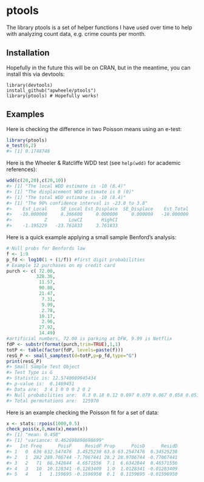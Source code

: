 
<!-- README.md is generated from README.Rmd. Please edit that file -->

# ptools

<!-- badges: start -->

<!-- badges: end -->

The library ptools is a set of helper functions I have used over time to
help with analyzing count data, e.g. crime counts per month.

## Installation

Hopefully in the future this will be on CRAN, but in the meantime, you
can install this via devtools:

    library(devtools)
    install_github("apwheele/ptools")
    library(ptools) # Hopefully works!

## Examples

Here is checking the difference in two Poisson means using an e-test:

``` r
library(ptools)
e_test(6,2)
#> [1] 0.1748748
```

Here is the Wheeler & Ratcliffe WDD test (see `help(wdd)` for academic
references):

``` r
wdd(c(20,20),c(20,10))
#> [1] "The local WDD estimate is -10 (8.4)"
#> [1] "The displacement WDD estimate is 0 (0)"
#> [1] "The total WDD estimate is -10 (8.4)"
#> [1] "The 90% confidence interval is -23.8 to 3.8"
#>    Est_Local     SE_Local Est_Displace  SE_Displace    Est_Total     SE_Total 
#>   -10.000000     8.366600     0.000000     0.000000   -10.000000     8.366600 
#>            Z        LowCI       HighCI 
#>    -1.195229   -23.761833     3.761833
```

Here is a quick example applying a small sample Benford’s analysis:

``` r
# Null probs for Benfords law
f <- 1:9
p_fd <- log10(1 + (1/f)) #first digit probabilities
# Example 12 purchases on my credit card
purch <- c( 72.00,
           328.36,
            11.57,
            90.80,
            21.47,
             7.31,
             9.99,
             2.78,
            10.17,
             2.96,
            27.92,
            14.49)
#artificial numbers, 72.00 is parking at DFW, 9.99 is Netflix
fdP <- substr(format(purch,trim=TRUE),1,1)
totP <- table(factor(fdP, levels=paste(f)))
resG_P <- small_samptest(d=totP,p=p_fd,type="G")
print(resG_P)
#> Small Sample Test Object 
#> Test Type is G 
#> Statistic is: 12.5740089945434 
#> p-value is:  0.1469451  
#> Data are:  3 4 1 0 0 0 2 0 2 
#> Null probabilities are:  0.3 0.18 0.12 0.097 0.079 0.067 0.058 0.051 0.046 
#> Total permutations are:  125970
```

Here is an example checking the Poisson fit for a set of data:

``` r
x <- stats::rpois(1000,0.5)
check_pois(x,0,max(x),mean(x))
#> [1] "mean: 0.458"
#> [1] "variance: 0.462698698698699"
#>   Int Freq      PoisF     ResidF Prop      PoisD      ResidD
#> 1   0  636 632.547476  3.4525238 63.6 63.2547476  0.34525238
#> 2   1  282 289.706744 -7.7067441 28.2 28.9706744 -0.77067441
#> 3   2   71  66.342844  4.6571556  7.1  6.6342844  0.46571556
#> 4   3   10  10.128341 -0.1283409  1.0  1.0128341 -0.01283409
#> 5   4    1   1.159695 -0.1596950  0.1  0.1159695 -0.01596950
```
